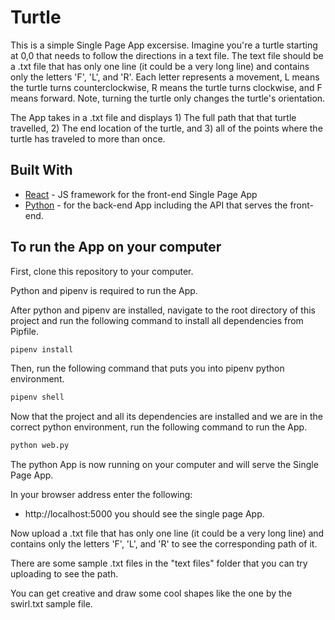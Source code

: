 # Turtle

This is a simple Single Page App excersise. Imagine you're a turtle starting at 0,0 that needs to follow the directions in a text file. The text file should be a .txt file that has only one line (it could be a very long line) and contains only the letters 'F', 'L', and 'R'. Each letter represents a movement, L means the turtle turns counterclockwise, R means the turtle turns clockwise, and F means forward. Note, turning the turtle only changes the turtle's orientation.

The App takes in a .txt file and displays 1) The full path that that turtle travelled, 2) The end location of the turtle, and 3) all of the points where the turtle has traveled to more than once.

## Built With

* [React](https://reactjs.org) - JS framework for the front-end Single Page App
* [Python](https://www.python.org/) - for the back-end App including the API that serves the front-end.

## To run the App on your computer

First, clone this repository to your computer.

Python and pipenv is required to run the App.

After python and pipenv are installed, navigate to the root directory of this project and run the following command to install all dependencies from Pipfile.

```sh
pipenv install
```

Then, run the following command that puts you into pipenv python environment.

```sh
pipenv shell
```

Now that the project and all its dependencies are installed and we are in the correct python environment, run the following command to run the App.

```sh
python web.py
```

The python App is now running on your computer and will serve the Single Page App. 

In your browser address enter the following:
- http://localhost:5000
you should see the single page App.

Now upload a .txt file that has only one line (it could be a very long line) and contains only the letters 'F', 'L', and 'R' to see the corresponding path of it.

There are some sample .txt files in the "text files" folder that you can try uploading to see the path.

You can get creative and draw some cool shapes like the one by the swirl.txt sample file.